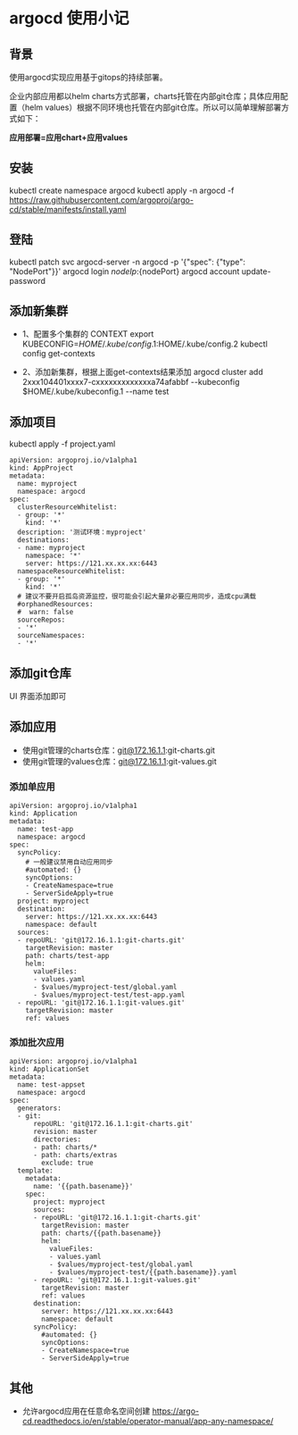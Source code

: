 # argocd 使用小记

## 背景

使用argocd实现应用基于gitops的持续部署。

企业内部应用都以helm charts方式部署，charts托管在内部git仓库；具体应用配置（helm values）根据不同环境也托管在内部git仓库。所以可以简单理解部署方式如下：

**应用部署=应用chart+应用values**

## 安装

kubectl create namespace argocd
kubectl apply -n argocd -f https://raw.githubusercontent.com/argoproj/argo-cd/stable/manifests/install.yaml

## 登陆

kubectl patch svc argocd-server -n argocd -p '{"spec": {"type": "NodePort"}}'
argocd login ${nodeIp}:${nodePort}
argocd account update-password

## 添加新集群

- 1、配置多个集群的 CONTEXT
export KUBECONFIG=$HOME/.kube/config.1:$HOME/.kube/config.2
kubectl config get-contexts

- 2、添加新集群，根据上面get-contexts结果添加
argocd cluster add 2xxx104401xxxx7-cxxxxxxxxxxxxxa74afabbf --kubeconfig $HOME/.kube/kubeconfig.1 --name test

## 添加项目
kubectl apply -f project.yaml

```
apiVersion: argoproj.io/v1alpha1
kind: AppProject
metadata:
  name: myproject
  namespace: argocd
spec:
  clusterResourceWhitelist:
  - group: '*'
    kind: '*'
  description: '测试环境：myproject'
  destinations:
  - name: myproject
    namespace: '*'
    server: https://121.xx.xx.xx:6443
  namespaceResourceWhitelist:
  - group: '*'
    kind: '*'
  # 建议不要开启孤岛资源监控，很可能会引起大量非必要应用同步，造成cpu满载
  #orphanedResources:
  #  warn: false
  sourceRepos:
  - '*'
  sourceNamespaces:
  - '*'
```

## 添加git仓库

UI 界面添加即可

## 添加应用

- 使用git管理的charts仓库：git@172.16.1.1:git-charts.git
- 使用git管理的values仓库：git@172.16.1.1:git-values.git

### 添加单应用
```
apiVersion: argoproj.io/v1alpha1
kind: Application
metadata:
  name: test-app
  namespace: argocd
spec:
  syncPolicy:
    # 一般建议禁用自动应用同步
    #automated: {}
    syncOptions:
    - CreateNamespace=true
    - ServerSideApply=true
  project: myproject
  destination:
    server: https://121.xx.xx.xx:6443
    namespace: default
  sources:
  - repoURL: 'git@172.16.1.1:git-charts.git'
    targetRevision: master
    path: charts/test-app
    helm:
      valueFiles:
      - values.yaml
      - $values/myproject-test/global.yaml
      - $values/myproject-test/test-app.yaml
  - repoURL: 'git@172.16.1.1:git-values.git'
    targetRevision: master
    ref: values
```

### 添加批次应用
```
apiVersion: argoproj.io/v1alpha1
kind: ApplicationSet
metadata:
  name: test-appset
  namespace: argocd
spec:
  generators:
  - git:
      repoURL: 'git@172.16.1.1:git-charts.git'
      revision: master
      directories:
      - path: charts/*
      - path: charts/extras
        exclude: true
  template:
    metadata:
      name: '{{path.basename}}'
    spec:
      project: myproject
      sources:
      - repoURL: 'git@172.16.1.1:git-charts.git'
        targetRevision: master
        path: charts/{{path.basename}}
        helm:
          valueFiles:
          - values.yaml
          - $values/myproject-test/global.yaml
          - $values/myproject-test/{{path.basename}}.yaml
      - repoURL: 'git@172.16.1.1:git-values.git'
        targetRevision: master
        ref: values
      destination:
        server: https://121.xx.xx.xx:6443
        namespace: default
      syncPolicy:
        #automated: {}
        syncOptions:
        - CreateNamespace=true
        - ServerSideApply=true
```

## 其他

- 允许argocd应用在任意命名空间创建
https://argo-cd.readthedocs.io/en/stable/operator-manual/app-any-namespace/
